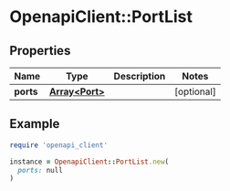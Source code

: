 # OpenapiClient::PortList

## Properties

| Name | Type | Description | Notes |
| ---- | ---- | ----------- | ----- |
| **ports** | [**Array&lt;Port&gt;**](Port.md) |  | [optional] |

## Example

```ruby
require 'openapi_client'

instance = OpenapiClient::PortList.new(
  ports: null
)
```

